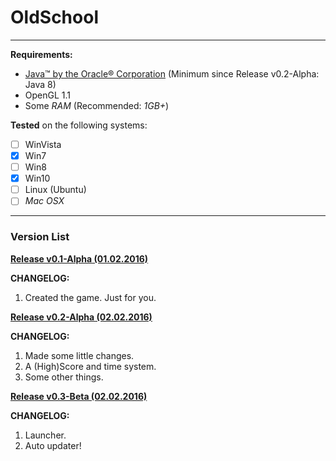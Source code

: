 # OldSchool

---

**Requirements:**
* [Java&trade; by the Oracle&reg; Corporation](http://www.java.com/de/download/) (Minimum since Release v0.2-Alpha: Java 8)
* OpenGL 1.1
* Some _RAM_ (Recommended: _1GB+_)

**Tested** on the following systems: 
- [ ] WinVista
- [x] Win7
- [ ] Win8
- [x] Win10
- [ ] Linux (Ubuntu)
- [ ] _Mac OSX_

---
### Version List
[**Release v0.1-Alpha \(01.02.2016\)**](https://github.com/wweh/oldschool/releases/tag/v0.1-alpha)

**CHANGELOG:**

1. Created the game. Just for you.

[**Release v0.2-Alpha \(02.02.2016\)**](https://github.com/wweh/oldschool/releases/tag/v0.2-alpha)

**CHANGELOG:**

1. Made some little changes.
2. A (High)Score and time system.
3. Some other things.

[**Release v0.3-Beta \(02.02.2016\)**](https://github.com/wweh/oldschool/releases/tag/v0.3-beta)

**CHANGELOG:**

1. Launcher.
2. Auto updater!
